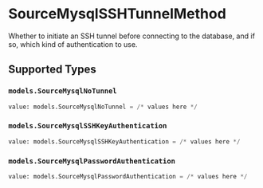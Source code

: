 # SourceMysqlSSHTunnelMethod

Whether to initiate an SSH tunnel before connecting to the database, and if so, which kind of authentication to use.


## Supported Types

### `models.SourceMysqlNoTunnel`

```python
value: models.SourceMysqlNoTunnel = /* values here */
```

### `models.SourceMysqlSSHKeyAuthentication`

```python
value: models.SourceMysqlSSHKeyAuthentication = /* values here */
```

### `models.SourceMysqlPasswordAuthentication`

```python
value: models.SourceMysqlPasswordAuthentication = /* values here */
```

